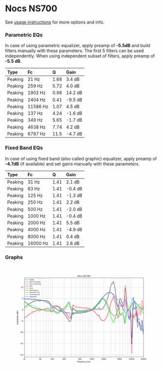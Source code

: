 # Nocs NS700
See [usage instructions](https://github.com/jaakkopasanen/AutoEq#usage) for more options and info.

### Parametric EQs
In case of using parametric equalizer, apply preamp of **-5.5dB** and build filters manually
with these parameters. The first 5 filters can be used independently.
When using independent subset of filters, apply preamp of **-5.5 dB**.

| Type    | Fc       |     Q | Gain    |
|:--------|:---------|:------|:--------|
| Peaking | 21 Hz    |  1.68 | 3.4 dB  |
| Peaking | 259 Hz   |  5.72 | 4.0 dB  |
| Peaking | 1902 Hz  |  0.98 | 14.2 dB |
| Peaking | 2404 Hz  |  0.41 | -9.5 dB |
| Peaking | 11586 Hz |  1.07 | 4.5 dB  |
| Peaking | 137 Hz   |  4.24 | -1.6 dB |
| Peaking | 349 Hz   |  5.65 | -1.7 dB |
| Peaking | 4638 Hz  |  7.74 | 4.2 dB  |
| Peaking | 6787 Hz  | 11.5  | -4.7 dB |

### Fixed Band EQs
In case of using fixed band (also called graphic) equalizer, apply preamp of **-4.7dB**
(if available) and set gains manually with these parameters.

| Type    | Fc       |    Q | Gain    |
|:--------|:---------|:-----|:--------|
| Peaking | 31 Hz    | 1.41 | 2.1 dB  |
| Peaking | 63 Hz    | 1.41 | -0.4 dB |
| Peaking | 125 Hz   | 1.41 | -1.3 dB |
| Peaking | 250 Hz   | 1.41 | 2.2 dB  |
| Peaking | 500 Hz   | 1.41 | -2.0 dB |
| Peaking | 1000 Hz  | 1.41 | -0.4 dB |
| Peaking | 2000 Hz  | 1.41 | 5.5 dB  |
| Peaking | 4000 Hz  | 1.41 | -4.9 dB |
| Peaking | 8000 Hz  | 1.41 | 0.4 dB  |
| Peaking | 16000 Hz | 1.41 | 2.6 dB  |

### Graphs
![](./Nocs%20NS700.png)